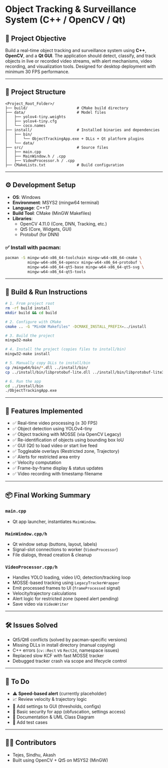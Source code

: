 
# Object Tracking & Surveillance System (C++ / OpenCV / Qt)

## 🎯 Project Objective

Build a real-time object tracking and surveillance system using **C++**, **OpenCV**, and a **Qt GUI**. The application should detect, classify, and track objects in live or recorded video streams, with alert mechanisms, video recording, and visualization tools. Designed for desktop deployment with minimum 30 FPS performance.

---

## 🧱 Project Structure

```
<Project_Root_Folder>/
├── build/                      # CMake build directory
├── data/                       # Model files
│   ├── yolov4-tiny.weights
│   ├── yolov4-tiny.cfg
│   └── coco.names
├── install/                    # Installed binaries and dependencies
│   ├── bin/
│   │   └── ObjectTrackingApp.exe + DLLs + Qt platform plugins
│   └── data/
├── src/                        # Source files
│   ├── main.cpp
│   ├── MainWindow.h / .cpp
│   ├── VideoProcessor.h / .cpp
├── CMakeLists.txt              # Build configuration
```

---

## ⚙️ Development Setup

- **OS**: Windows
- **Environment**: MSYS2 (mingw64 terminal)
- **Language**: C++17
- **Build Tool**: CMake (MinGW Makefiles)
- **Libraries**:
  - OpenCV 4.11.0 (Core, DNN, Tracking, etc.)
  - Qt5 (Core, Widgets, GUI)
  - Protobuf (for DNN)

### ✅ Install with pacman:
```bash
pacman -S mingw-w64-x86_64-toolchain mingw-w64-x86_64-cmake \
          mingw-w64-x86_64-opencv mingw-w64-x86_64-protobuf \
          mingw-w64-x86_64-qt5-base mingw-w64-x86_64-qt5-svg \
          mingw-w64-x86_64-qt5-tools
```

---

## 🧪 Build & Run Instructions

```bash
# 1. From project root
rm -rf build install
mkdir build && cd build

# 2. Configure with CMake
cmake .. -G "MinGW Makefiles" -DCMAKE_INSTALL_PREFIX=../install

# 3. Build the project
mingw32-make

# 4. Install the project (copies files to install/bin)
mingw32-make install

# 5. Manually copy DLLs to install/bin
cp /mingw64/bin/*.dll ../install/bin/
cp ../install/bin/libprotobuf-lite.dll ../install/bin/libprotobuf-lite320.dll

# 6. Run the app
cd ../install/bin
./ObjectTrackingApp.exe
```

---

## 🧠 Features Implemented

- ✅ Real-time video processing (≥ 30 FPS)
- ✅ Object detection using YOLOv4-tiny
- ✅ Object tracking with MOSSE (via OpenCV Legacy)
- ✅ Re-identification of objects using bounding box IoU
- ✅ GUI (Qt) to load video or start live feed
- ✅ Toggleable overlays (Restricted zone, Trajectory)
- ✅ Alerts for restricted area entry
- ✅ Velocity computation
- ✅ Frame-by-frame display & status updates
- ✅ Video recording with timestamp filename

---

## 📦 Final Working Summary

### `main.cpp`
- Qt app launcher, instantiates `MainWindow`.

### `MainWindow.cpp/h`
- Qt window setup (buttons, layout, labels)
- Signal-slot connections to worker (`VideoProcessor`)
- File dialogs, thread creation & cleanup

### `VideoProcessor.cpp/h`
- Handles YOLO loading, video I/O, detection/tracking loop
- MOSSE-based tracking using `LegacyTrackerWrapper`
- Emit processed frames to UI (`frameProcessed` signal)
- Velocity/trajectory calculations
- Alert logic for restricted zone (speed alert pending)
- Save video via `VideoWriter`

---

## 🛠️ Issues Solved

- Qt5/Qt6 conflicts (solved by pacman-specific versions)
- Missing DLLs in install directory (manual copying)
- C++ errors (`cv::Rect` vs `Rect2d`, namespace issues)
- Replaced slow KCF with fast MOSSE tracker
- Debugged tracker crash via scope and lifecycle control

---

## 🚧 To Do

- ⚠️ **Speed-based alert** (currently placeholder)
- 📈 Review velocity & trajectory logic
- 🔧 Add settings to GUI (thresholds, configs)
- 🔐 Basic security for app (obfuscation, settings access)
- 🧩 Documentation & UML Class Diagram
- 🧪 Add test cases

---

## 👨‍💻 Contributors

- Tejes, Sindhu, Akash
- Built using OpenCV + Qt5 on MSYS2 (MinGW)
